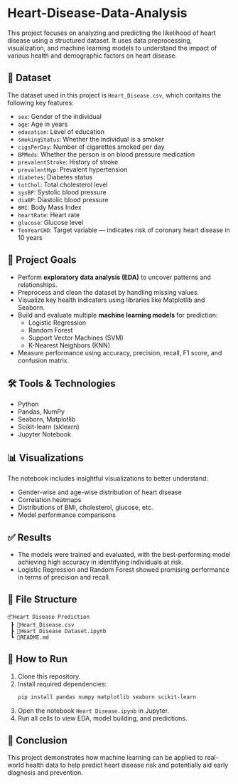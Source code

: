 # Heart-Disease-Data-Analysis

This project focuses on analyzing and predicting the likelihood of heart disease using a structured dataset. It uses data preprocessing, visualization, and machine learning models to understand the impact of various health and demographic factors on heart disease.

## 📁 Dataset

The dataset used in this project is `Heart_Disease.csv`, which contains the following key features:

- `sex`: Gender of the individual  
- `age`: Age in years  
- `education`: Level of education  
- `smokingStatus`: Whether the individual is a smoker  
- `cigsPerDay`: Number of cigarettes smoked per day  
- `BPMeds`: Whether the person is on blood pressure medication  
- `prevalentStroke`: History of stroke  
- `prevalentHyp`: Prevalent hypertension  
- `diabetes`: Diabetes status  
- `totChol`: Total cholesterol level  
- `sysBP`: Systolic blood pressure  
- `diaBP`: Diastolic blood pressure  
- `BMI`: Body Mass Index  
- `heartRate`: Heart rate  
- `glucose`: Glucose level  
- `TenYearCHD`: Target variable — indicates risk of coronary heart disease in 10 years

## 🧠 Project Goals

- Perform **exploratory data analysis (EDA)** to uncover patterns and relationships.
- Preprocess and clean the dataset by handling missing values.
- Visualize key health indicators using libraries like Matplotlib and Seaborn.
- Build and evaluate multiple **machine learning models** for prediction:
  - Logistic Regression
  - Random Forest
  - Support Vector Machines (SVM)
  - K-Nearest Neighbors (KNN)
- Measure performance using accuracy, precision, recall, F1 score, and confusion matrix.

## 🛠️ Tools & Technologies

- Python  
- Pandas, NumPy  
- Seaborn, Matplotlib  
- Scikit-learn (sklearn)  
- Jupyter Notebook  

## 📊 Visualizations

The notebook includes insightful visualizations to better understand:
- Gender-wise and age-wise distribution of heart disease
- Correlation heatmaps
- Distributions of BMI, cholesterol, glucose, etc.
- Model performance comparisons

## ✅ Results

- The models were trained and evaluated, with the best-performing model achieving high accuracy in identifying individuals at risk.
- Logistic Regression and Random Forest showed promising performance in terms of precision and recall.

## 📁 File Structure

```
📦Heart Disease Prediction
 ┣ 📄Heart_Disease.csv
 ┣ 📄Heart Disease Dataset.ipynb
 ┗ 📄README.md
```

## 🚀 How to Run

1. Clone this repository.
2. Install required dependencies:  
   ```bash
   pip install pandas numpy matplotlib seaborn scikit-learn
   ```
3. Open the notebook `Heart Disease.ipynb` in Jupyter.
4. Run all cells to view EDA, model building, and predictions.

## 📌 Conclusion

This project demonstrates how machine learning can be applied to real-world health data to help predict heart disease risk and potentially aid early diagnosis and prevention.
